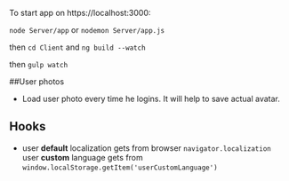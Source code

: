 To start app on https://localhost:3000:

`node Server/app` or `nodemon Server/app.js`

then
`cd Client` and `ng build --watch`

then
`gulp watch`

##User photos
* Load user photo every time he logins. It will help to save actual avatar.

## Hooks
* user **default** localization gets from browser `navigator.localization`  
user **custom** language gets from `window.localStorage.getItem('userCustomLanguage')`